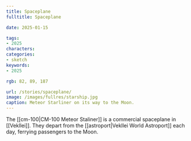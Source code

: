 ```yaml
---
title: Spaceplane
fulltitle: Spaceplane

date: 2025-01-15

tags:
- 2025
characters:
categories:
- sketch
keywords:
- 2025

rgb: 82, 89, 187

url: /stories/spaceplane/
image: /images/fullres/starship.jpg
caption: Meteor Starliner on its way to the Moon.
---
```

The [[cm-100|CM-100 Meteor Staliner]] is a commercial spaceplane in [[Vekllei]]. They depart from the [[astroport|Vekllei World Astroport]] each day, ferrying passengers to the Moon.